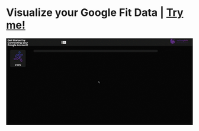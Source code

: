 # Visualize your Google Fit Data | [Try me!](https://dev.cs.hacettepe.edu.tr/~b21627686/vizGoogleFit/)
![](vizGoogleFit.gif)

